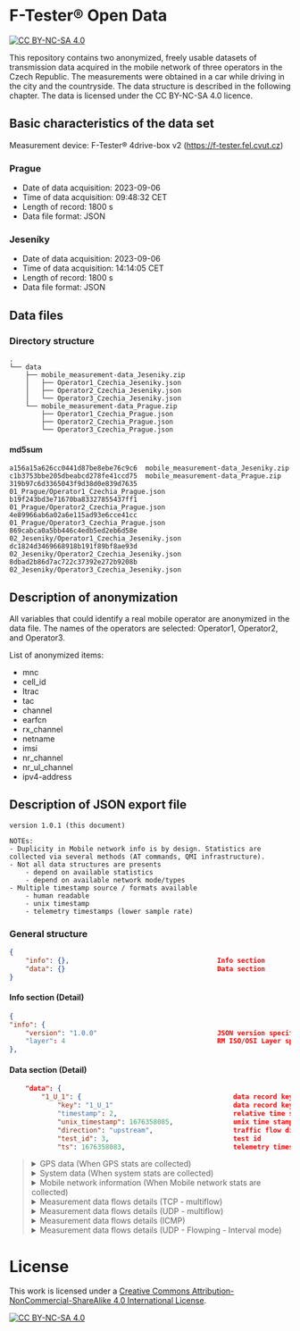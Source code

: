 # F-Tester&reg; Open Data 
[![CC BY-NC-SA 4.0][cc-by-nc-sa-shield]][cc-by-nc-sa]

This repository contains two anonymized, freely usable datasets of transmission data acquired in the mobile network of three operators in the Czech Republic. The measurements were obtained in a car while driving in the city and the countryside. The data structure is described in the following chapter. The data is licensed under the CC BY-NC-SA 4.0 licence.


## Basic characteristics of the data set
Measurement device: F-Tester&reg; 4drive-box v2 (https://f-tester.fel.cvut.cz)

### Prague
- Date of data acquisition: 2023-09-06
- Time of data acquisition: 09:48:32 CET
- Length of record: 1800 s
- Data file format: JSON

### Jeseníky
- Date of data acquisition: 2023-09-06
- Time of data acquisition: 14:14:05 CET
- Length of record: 1800 s
- Data file format: JSON

## Data files
### Directory structure

```SH
.
└── data
    ├── mobile_measurement-data_Jeseniky.zip
    │   ├── Operator1_Czechia_Jeseniky.json
    │   ├── Operator2_Czechia_Jeseniky.json
    │   └── Operator3_Czechia_Jeseniky.json
    └── mobile_measurement-data_Prague.zip
        ├── Operator1_Czechia_Prague.json
        ├── Operator2_Czechia_Prague.json
        └── Operator3_Czechia_Prague.json
```

#### md5sum
```TXT
a156a15a626cc0441d87be8ebe76c9c6  mobile_measurement-data_Jeseniky.zip
c1b3753bbe205dbeabcd278fe41ccd75  mobile_measurement-data_Prague.zip
319b97c6d3365043f9d38d0e839d7635  01_Prague/Operator1_Czechia_Prague.json
b19f243bd3e71670ba83327855437ff1  01_Prague/Operator2_Czechia_Prague.json
4e89966ab6a02a6e115ad93e6cce41cc  01_Prague/Operator3_Czechia_Prague.json
869cabca0a5bb446c4edb5ed2eb6d58e  02_Jeseniky/Operator1_Czechia_Jeseniky.json
dc1824d3469668918b191f89bf8ae93d  02_Jeseniky/Operator2_Czechia_Jeseniky.json
8dbad2b86d7ac722c37392e272b9208b  02_Jeseniky/Operator3_Czechia_Jeseniky.json
```

## Description of anonymization

All variables that could identify a real mobile operator are anonymized in the data file. The names of the operators are selected: Operator1, Operator2, and Operator3.

List of anonymized items:
- mnc
- cell_id
- ltrac
- tac
- channel
- earfcn
- rx_channel
- netname
- imsi
- nr_channel
- nr_ul_channel
- ipv4-address

## Description of JSON export file

    version 1.0.1 (this document)

    NOTEs:
    - Duplicity in Mobile network info is by design. Statistics are collected via several methods (AT commands, QMI infrastructure).
    - Not all data structures are presents
        - depend on available statistics 
        - depend on available network mode/types
    - Multiple timestamp source / formats available
        - human readable
        - unix timestamp
        - telemetry timestamps (lower sample rate)

### General structure
``` JSON
{
    "info": {},                                     Info section
    "data": {}                                      Data section
}
   ```

#### Info section (Detail)
``` JSON
{
"info": {
    "version": "1.0.0"                              JSON version specification
    "layer": 4                                      RM ISO/OSI Layer specification
},
   ```


#### Data section (Detail)



``` JSON
    "data": {
        "1_U_1": {                                      data record key - TestID_Direction_TimeStamp
            "key": "1_U_1"                              data record key - TestID_Direction_TimeStamp
            "timestamp": 2,                             relative time stamp
            "unix_timestamp": 1676358085,               unix time stamp
            "direction": "upstream",                    traffic flow direction
            "test_id": 3,                               test id
            "ts": 1676358083,                           telemetry timestamp (if telemetry [mobile, system, gps] present)
   ```
<blockquote>

<details><summary>GPS data (When GPS stats are collected)</summary>

``` JSON
        "gps_age": 1,                                  time since last location update
        "gps_HDOP": 0.7,                               horizontal accuracy
        "gps_VDOP": 1.2,                               vertical accuracy
        "gps_PDOP": 1.4,                               3D accuracy
        "gps_satellites": 9,                           number of satelites
        "gps_course": 121.9,                           course [deg]   
        "gps_elevation": 263.2,                        elevation
        "gps_latitude": 50.015739,                     latitude
        "gps_longitude": 14.525863,                    longitude
        "gps_speed": 123.2,                            speed [km/h]
```

</details>

<details><summary>System data (When system stats are collected)</summary>

``` JSON
        "load_1m": 1.21,                               system load (1 minute average)     
        "load_5m": 1.52,                               system load (5 minutes average)
        "load_15m": 1.64,                              system load (15 minutes average)
        "mem_total": 4115771392,                       total memory system memory
        "mem_free": 3975598080,                        free memory available
        "mem_swap_total": 0,                           available swap space
        "mem_swap_free": 0,                            free swap space
```

</details>

<details><summary>Mobile network information (When Mobile network stats are collected)</summary>

<blockquote>
  <details><summary>Modem and Network information </summary>

``` JSON
        "dev_manufacturer": "Telit",                 manufacturer
        "dev_model": "FN980",                        device model
        "dev_revision": "M0H.020202",                FW revision
        "dev_imei": "359661102005457",               IMEI - International Mobile Equipment Identity 
        "dev_temp_pa_therm1": -999,                  modem temperature (1) (optional)
        "dev_temp_tsens4": -999,                     modem temperature (4) (optional)
        "dev_temp_tsens5": -999,                     modem temperature (5) (optional)
        "status": "connected",                       network status
        "l3_state": {                                network layer state L3  
            "uptime": 1737,                          time since mobile network connection was established  
            "device": "wwan0",                       system device name
            "ipv4address": [                         IPv4 addresses - multiple addresses possible
            {
                "address": "10.226.224.52",
                "mask": 29
            }
            ],
            "ipv6address": []                        IPv6 addresses - multiple addresses possible
        },
        "net_provider": "Vodafone CZ",               network provide name
        "net_registration": "registered",            network registration status
        "sim_status": "ready",                       SIM status
        "sim_imsi": "230030159802559",               SIM IMSI - International Mobile Subscriber Identity
```
  </details>


  <details><summary>Modem information - signal </summary>

<blockquote>
  <details><summary>General signal information</summary>

Summary information about mobile network connection.


``` JSON
      "sig_type": "LTE",                             Connected network mode
      "sig_mimo": {                                  MIMO allocation
        "mimo_lte": "1x1 SISO",                      LTE channels configuration
        "mimo_5gnr": "none"                          5G channels configuration
      },
      "sig_rsrq": -12,                               RSRQ - Reference Signal Received Quality [dB]
      "sig_rsrp": -87,                               RSRP - Reference Signal Received Power [dBm]
      "sig_snr": 11.6,                               SNR - Signal to Noise Ratio [dB]
      "sig_rssi": -57,                               RSSI - Received Signal Strength Indicator [dBm]
      "sig_band_class": "eutran-3",                  Band Class
      "sig_channel": 1849,                           Channel
      "net_cell_id": "695297",                       Cell ID
      "net_mcc": 230,                                MCC - Mobile Country Codes
      "net_mnc": 3,                                  MNC - Mobile Network Code
      "net_ltrac": 38500,                            Location Area Code/Tracking Area Code (LAC/TAC)
```
  </details>

<details><summary>Detailed mobile technology information</summary>

The following section may contain the information depending on the mobile network technology used - **sig_type**.

  <details><summary>Detailed LTE information</summary>

``` JSON
        "lte": [                                      LTE info
            {
            "tac": "9664",                            TAC - Tracking Area Code
            "pwr": -56,                               PWR - TX Power [dBm]
            "drx": 640,                               DRX - Discontinuous Reception
            "id": "00A9C01",                          ID
            "earfcn": 1849,                           E-UTRA Absolute Radio Frequency Channel Number 
            "netname": "Vodafone CZ",                 Network Name
            "rsrq": -12,                              RSRQ - Reference Signal Received Quality [dB]
            "rsrp": -89                               RSRP - Reference Signal Received Power [dBm]
            }
        ],
```
  </details>


  <details><summary>Detailed 5G_SA information</summary>

``` JSON
        "_5g_sa": [                                   5G SA Info
            {
            "tac": "9664",                            TAC - Tracking Area Code
            "pwr": -56,                               PWR - TX Power [dBm]
            "drx": 640,                               DRX - Discontinuous Reception
            "id": "00A9C01",                          ID
            "earfcn": 1849,                           E-UTRA Absolute Radio Frequency Channel Number
            "netname": "Vodafone CZ",                 Network Name
            "rsrq": -12,                              RSRQ - Reference Signal Received Quality [dB]
            "rsrp": -89                               RSRP - Reference Signal Received Power [dBm]
            }
        ],
```
  </details>

  <details><summary>Detailed 5G_NSA information</summary>

``` JSON
        "_5g_nsa": [                                   5G NSA Info
          {
          "tac": "94CF",                              TAC - Tracking Area Code
          "pwr": -63,                                 PWR - TX Power [dBm]
          "drx": 640,                                 DRX - Discontinuous Reception
          "id": "002FD04",                            ID
          "earfcn": 1849,                             E-UTRA Absolute Radio Frequency Channel Number
          "netname": "Vodafone CZ",                   Network Name
          "rsrq": -14,                                RSRQ - Reference Signal Received Quality [dB]
          "nr_band": 28,                              Band
          "nr_bandwidth": 10,                         Bandwidth
          "nr_channel": 156030,                       Channel
          "nr_dl_mod": "BPSK",                        Downlink modulation
          "nr_pci": 307,                              PCI
          "nr_rsrp": -101,                            RSRP - Reference Signal Received Power [dBm]
          "nr_rsrq": -20,                             RSRQ - Reference Signal Received Quality [dB]
          "nr_sinr": 12,                              SINR - Signal to Interference plus Noise Ratio [dB]
          "nr_rssi": -79,                             RSSI - Received Signal Strength Indicator [dBm]
          "nr_state": "connected",                    Status
          "nr_txpwr": 0,                              TX Power [dBm]
          "nr_ul_bandwidth": 10,                      UpLink Bandwidth
          "nr_ul_channel": 145030,                    UpLink Channel
          "nr_ul_mod": "BPSK",                        UpLink Modulation
          "rsrp": -101                                RSRP - Reference Signal Received Power [dBm]
        }
        ],
```
  </details>

  <details><summary>LTE Carrier Aggregation details</summary>

The number of items depends on a number of activated LTE carriers.

``` JSON
        "lte_ca": [                                   LTE CA Info
        {
          "lte_ca_index": 1,                          CA Index
          "lte_ca_downlink_modulation": "BPSK",       DownLink Modulation        
          "lte_ca_uplink_modulation": "BPSK",         UpLink Modulation
          "lte_ca_rx_channel": 1849,                  RX Channel
          "lte_ca_tx_power": 0,                       TX Power [dBm] (Primary CA only)
          "lte_ca_band_class": "3",                   Band Class
          "lte_ca_dl_bw": 20,                         Downlink Bandwidth
          "lte_ca_pci": 32,                           PCI - Physical Cell Identity
          "lte_ca_rsrp": -89,                         RSRP - Reference Signal Received Power [dBm]
          "lte_ca_rsrq": -12,                         RSRQ - Reference Signal Received Quality [dB]
          "lte_ca_rssi": -56,                         RSSI - Received Signal Strength Indication [dBm]
          "lte_ca_sinr": 9,                           SINR - Signal to Interference plus Noise Ratio [dB]
          "lte_ca_tac": "9664",                       TAC - Tracking Area Code
          "lte_ca_state": "active"                    CA State
        },
        {
          "lte_ca_index": 2,
          "lte_ca_downlink_modulation": "BPSK",
          "lte_ca_uplink_modulation": "BPSK",
          "lte_ca_rx_channel": 0,
          "lte_ca_band_class": "unknown",
          "lte_ca_dl_bw": 1.4,
          "lte_ca_pci": 0,
          "lte_ca_rsrp": 0,
          "lte_ca_rsrq": 0,
          "lte_ca_rssi": 0,
          "lte_ca_sinr": -20,
          "lte_ca_tac": "",
          "lte_ca_state": "init"
        },
        {
          "lte_ca_index": 3,
          "lte_ca_downlink_modulation": "BPSK",
          "lte_ca_uplink_modulation": "BPSK",
          "lte_ca_rx_channel": 0,
          "lte_ca_band_class": "unknown",
          "lte_ca_dl_bw": 1.4,
          "lte_ca_pci": 0,
          "lte_ca_rsrp": 0,
          "lte_ca_rsrq": 0,
          "lte_ca_rssi": 0,
          "lte_ca_sinr": -20,
          "lte_ca_tac": "",
          "lte_ca_state": "init"
        },
        {
          "lte_ca_index": 4,
          "lte_ca_downlink_modulation": "BPSK",
          "lte_ca_uplink_modulation": "BPSK",
          "lte_ca_rx_channel": 0,
          "lte_ca_band_class": "unknown",
          "lte_ca_dl_bw": 1.4,
          "lte_ca_pci": 0,
          "lte_ca_rsrp": 0,
          "lte_ca_rsrq": 0,
          "lte_ca_rssi": 0,
          "lte_ca_sinr": -20,
          "lte_ca_tac": "",
          "lte_ca_state": "init"
        },
        {
          "lte_ca_index": 5,
          "lte_ca_downlink_modulation": "BPSK",
          "lte_ca_uplink_modulation": "BPSK",
          "lte_ca_rx_channel": 0,
          "lte_ca_band_class": "unknown",
          "lte_ca_dl_bw": 1.4,
          "lte_ca_pci": 0,
          "lte_ca_rsrp": 0,
          "lte_ca_rsrq": 0,
          "lte_ca_rssi": 0,
          "lte_ca_sinr": -20,
          "lte_ca_tac": "",
          "lte_ca_state": "init"
        },
        {
          "lte_ca_index": 6,
          "lte_ca_downlink_modulation": "BPSK",
          "lte_ca_uplink_modulation": "BPSK",
          "lte_ca_rx_channel": 0,
          "lte_ca_band_class": "unknown",
          "lte_ca_dl_bw": 1.4,
          "lte_ca_pci": 0,
          "lte_ca_rsrp": 0,
          "lte_ca_rsrq": 0,
          "lte_ca_rssi": 0,
          "lte_ca_sinr": -20,
          "lte_ca_tac": "",
          "lte_ca_state": "init"
        },
        {
          "lte_ca_index": 7,
          "lte_ca_downlink_modulation": "BPSK",
          "lte_ca_uplink_modulation": "BPSK",
          "lte_ca_rx_channel": 0,
          "lte_ca_band_class": "unknown",
          "lte_ca_dl_bw": 1.4,
          "lte_ca_pci": 0,
          "lte_ca_rsrp": 0,
          "lte_ca_rsrq": 0,
          "lte_ca_rssi": 0,
          "lte_ca_sinr": -20,
          "lte_ca_tac": "",
          "lte_ca_state": "init"
        }
      ],
```
</details>
</details>
</blockquote>
</details>


</blockquote>

</details>




  <details><summary>Measurement data flows details (TCP - multiflow)</summary>

``` JSON
      "tcp_1_TP": 48062326,                             TCP_TestID/(FlowID)     TP - Throughput
      "tcp_1_RTT": 65.25433333333334,                                           RTT - TCP Round Trip Time
      "tcp_1_err_TP": false,                                                    NGA params related evaluation
      "tcp_1_ema_TP": 48062326,                                                 TP - Exponentialy weighted Moving Average
      "tcp_1_err_RTT": false,                                                   NGA params related evaluation
      "tcp_1_ema_RTT": 65.25433333333334,                                       RTT - Exponentialy weighted Moving Average
      "tcp_1/0_err_TP": false,                           subflow 0
      "tcp_1/0_ema_TP": 16242009.136867017,              subflow 0
      "tcp_1/0_err_RTT": false,                          subflow 0
      "tcp_1/0_TP": 16242009.136867017,                  subflow 0
      "tcp_1/0_RTT": 65.825,                             subflow 0
      "tcp_1/0_Retransmits": 0,                          subflow 0
      "tcp_1/0_CWND": 263720,                            subflow 0
      "tcp_1/0_ema_RTT": 65.825,                         subflow 0
      "tcp_1/1_err_TP": false,                           subflow 1
      "tcp_1/1_ema_TP": 15650059.353937814,              subflow 1
      "tcp_1/1_err_RTT": false,                          subflow 1
      "tcp_1/1_TP": 15650059.353937814,                  subflow 1
      "tcp_1/1_RTT": 64.91,                              subflow 1
      "tcp_1/1_Retransmits": 0,                          subflow 1
      "tcp_1/1_CWND": 263720,                            subflow 1
      "tcp_1/1_ema_RTT": 64.91,                          subflow 1
      "tcp_1/2_err_TP": false,                           subflow 2
      "tcp_1/2_ema_TP": 16170258.113302987,              subflow 2
      "tcp_1/2_err_RTT": false,                          subflow 2
      "tcp_1/2_TP": 16170258.113302987,                  subflow 2
      "tcp_1/2_RTT": 65.028,                             subflow 2
      "tcp_1/2_Retransmits": 0,                          subflow 2
      "tcp_1/2_CWND": 263720,                            subflow 2
      "tcp_1/2_ema_RTT": 65.028                          subflow 2
},
```
  </details>


  <details><summary>Measurement data flows details (UDP - multiflow)</summary>

``` JSON
      "udp_1_TP": 6048066,                              UDP_TestID/(FlowID)     TP - Throughput
      "udp_1_err_TP": false,                                                    NGA params related evaluation
      "udp_1_ema_TP": 6048066,                                                  TP - Exponentialy weighted Moving Average
      "udp_1/0_err_TP": false,                                                  NGA params related evaluation
      "udp_1/0_ema_TP": 2016022.2303934467,             subflow 0               TP - Exponentialy weighted Moving Average
      "udp_1/0_TP": 2016022.2303934467,                 subflow 0               TP - Throughput
      "udp_1/0_PLR": 0,                                 subflow 0               Packet Loss Rate
      "udp_1/0_JITTER": 1.3664489436034783,             subflow 0               Jitter
      "udp_1/0_err_PLR": false,                         subflow 0               NGA params related evaluation
      "udp_1/0_err_JITTER": false,                      subflow 0               NGA params related evaluation
      "udp_1/1_err_TP": false,                          subflow 1               NGA params related evaluation
      "udp_1/1_ema_TP": 2016022.2303934467,             subflow 1               TP - Exponentialy weighted Moving Average
      "udp_1/1_TP": 2016022.2303934467,                 subflow 1               TP - Throughput
      "udp_1/1_PLR": 0,                                 subflow 1               Packet Loss Rate
      "udp_1/1_JITTER": 1.445338891564827,              subflow 1               Jitter
      "udp_1/1_err_PLR": false,                         subflow 1               NGA params related evaluation
      "udp_1/1_err_JITTER": false,                      subflow 1               NGA params related evaluation
      "udp_1/2_err_TP": false,                          subflow 2               NGA params related evaluation
      "udp_1/2_ema_TP": 2016022.2303934467,             subflow 2               TP - Exponentialy weighted Moving Average
      "udp_1/2_TP": 2016022.2303934467,                 subflow 2               TP - Throughput
      "udp_1/2_PLR": 0,                                 subflow 2               Packet Loss Rate
      "udp_1/2_JITTER": 1.479250661466545,              subflow 2               Jitter
      "udp_1/2_err_PLR": false,                         subflow 2               NGA params related evaluation
      "udp_1/2_err_JITTER": false                       subflow 2               NGA params related evaluation
```

</details>
  <details><summary>Measurement data flows details (ICMP)</summary>

``` JSON
      "icmp_1_TP": 96000,                                 ICMP_TestID         TP -Throughput
      "icmp_1_RTT": 14.280000000000001,                                       RTT - Round Trip Time
      "icmp_1_PLR": 0,                                                        Packet Loss Rate
      "icmp_1_JITTER": 0.8829985835093795,                                    Jitter
      "icmp_1_ema_TP": 96000,                                                 TP - Exponentialy weighted Moving Average
      "icmp_1_ema_RTT": 14.280000000000001,                                   RTT - Exponentialy weighted Moving Average
      "icmp_1_ema_JITTER": 0.8829985835093795,                                JITTER - Exponentialy weighted Moving Average
      "icmp_1_err_TP": false,                                                 NGA params related evaluation
      "icmp_1_err_RTT": false,                                                NGA params related evaluation
      "icmp_1_err_PLR": false,                                                NGA params related evaluation
      "icmp_1_err_JITTER": false                                              NGA params related evaluation
```
</details>

<details><summary>Measurement data flows details (UDP - Flowping - Interval mode)</summary>

``` JSON
      "udp_2_TP": 2560000,                                UDP_TestID        TP -Throughput
      "udp_2_RTT": 235.81362243749996,                                      RTT - Round Trip Time
      "udp_2_Delay": 162.93965280056,                                       One Way Delay (under developement)
      "udp_2_PLR": 0,                                                       Packet Loss Rate (+ Out Of Order)
      "udp_2_PLR_OOO": 0,                                                   Out Of Order packets
      "udp_2_JITTER": 2.466879,                                             RTT Jitter
      "udp_2_ema_TP": 2560000,                                              TP - Exponentialy weighted Moving Average
      "udp_2_ema_RTT": 235.81362243749996,                                  RTT - Exponentialy weighted Moving Average
      "udp_2_ema_JITTER": 2.466879,                                         JITTER - Exponentialy weighted Moving Average
      "udp_2_err_TP": false,                                                NGA params related evaluation
      "udp_2_err_RTT": false,                                               NGA params related evaluation
      "udp_2_err_PLR": false,                                               NGA params related evaluation
      "udp_2_err_PLR_OOO": false,                                           NGA params related evaluation
      "udp_2_err_JITTER": false                                             NGA params related evaluation
```
</details>
</blockquote>
</blockquote>




# License

This work is licensed under a
[Creative Commons Attribution-NonCommercial-ShareAlike 4.0 International License][cc-by-nc-sa].

[![CC BY-NC-SA 4.0][cc-by-nc-sa-image]][cc-by-nc-sa]

[cc-by-nc-sa]: http://creativecommons.org/licenses/by-nc-sa/4.0/
[cc-by-nc-sa-image]: https://licensebuttons.net/l/by-nc-sa/4.0/88x31.png
[cc-by-nc-sa-shield]: https://img.shields.io/badge/License-CC%20BY--NC--SA%204.0-lightgrey.svg
